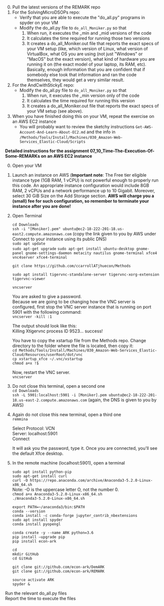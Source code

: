 

0. Pull the latest versions of the REMARK repo
0. For the SolvingMicroDSOPs repo:
    * Verify that you are able to execute the "do_all.py" programs in spyder on your VM
    * Modify the do_all.py file to `do_all_Moniker.py` so that
      1. When run, it executes the _min and _mid versions of the code 
      1. It calculates the time required for running those two versions
      1. It creates a do_all_Moniker.out file that reports the exact specs of your VM setup (like, which version of Linux, what version of VirtualBox, what OS you are using (not just "Windows" or "MacOS" but the exact version), what kind of hardware you are running it on (the exact model of your laptop, its RAM, etc).  Basically, enough information that you are confident that if somebody else took that information and ran the code themselves, they would get a very similar result.
0. For the AndCwithStickyE repo:
   * Modify the do_all.py file to `do_all_Moniker.py` so that
      1. When run, it executes the _min version only of the code 
      1. It calculates the time required for running this version
      1. It creates a do_all_Moniker.out file that reports the exact specs of your VM setup (see above). 
0. When you have finished doing this on your VM, repeat the exercise on an AWS EC2 instance
   * You will probably want to review the sketchy instructions `Get-AWS-Account-And-Learn-About-EC2.md` and the info in
   `/Methods/Tools/Install/Machines/030_Amazon-Web-Services_Elastic-Cloud/Scripts`


**Detailed instructions for the assignment 07_10_Time-The-Execution-Of-Some-REMARKs on an AWS EC2 instance**


0. Open your VM
0. Launch an instance on AWS (**Important note**: The Free tier eligible instance type (1GB RAM, 1 vCPU) is not powerful enough to properly run this code. An appropriate instance configuration would include 8GB RAM, 2 vCPUs and a network performance up to 10 Gigabit. Moreover, select 30 GiB Size on the Add Storage section. **AWS will charge you a (small) fee for such configuration, so remember to terminate your instance after you are done!** 
0. Open Terminal

   `cd Downloads`   
   `ssh -i "[Moniker].pem" ubuntu@ec2-18-222-201-18.us-east2.compute.amazonaws.com` (copy the link given to you by AWS under Connect to your instance using its public DNS)       
   `sudo apt update`    
   `sudo apt-get upgrade`
   `sudo apt-get install ubuntu-desktop gnome-panel gnome-settings-daemon metacity nautilus gnome-terminal xfce4 vnc4server xfce4-terminal`   
   
   `git clone https://github.com/ccarrollATjhuecon/Methods`   
   
   `sudo apt install tigervnc-standalone-server tigervnc-xorg-extension tigervnc-viewer`        
   
   `vncserver`

   You are asked to give a password.   
   Because we are going to be changing how the VNC server is configured, first stop the VNC server instance that is running on port       5901 with the following command:   
   `vncserver -kill :1`   

   The output should look like this:   
   Killing Xtigervnc process ID 9523... success!    
   
   You have to copy the xstartup file from the Methods repo. Change directory to the folder where the file is located, then copy it:  
      `cd Methods/Tools/Install/Machines/030_Amazon-Web-Services_Elastic-Cloud/Resources/userRoot/dot/vnc`   
      `cp xstartup_xfce ~/.vnc/xstartup`   
      `chmod a+x !$`      
    
   Now, restart the VNC server.   
   `vncserver`   
   
0. Do not close this terminal, open a second one   
   `cd Downloads`   
   `ssh -L 5901:localhost:5901 -i [Moniker].pem ubuntu@ec2-18-222-201-18.us-east-2.compute.amazonaws.com` (again, the DNS is given to you by AWS)       
   
0. Again do not close this new terminal, open a third one   
   `remmina`   
   
   Select Protocol: VCN   
   Server: localhost:5901   
   Connect   
   
   It will ask you the password, type it. Once you are connected, you'll see the default Xfce desktop.   
   
0. In the remote machine (localhost:5901), open a terminal   
   
   `sudo apt install python-pip`      
   `sudo apt-get install curl`      
   `curl -O https://repo.anaconda.com/archive/Anaconda3-5.2.0-Linux-x86_64.sh`      
   Note: -O is the uppercase letter O, not the number 0.   
   `chmod a+x Anaconda3-5.2.0-Linux-x86_64.sh`      
   `./Anaconda3-5.2.0-Linux-x86_64.sh`   
   
   `export PATH=~/anaconda3/bin:$PATH`   
   `conda --version`   
   `conda install -c conda-forge jupyter_contrib_nbextensions`   
   `sudo apt install spyder`   
   `conda install pyopengl`
   
   `conda create -y --name ARK python=3.6`    
   `pip install –upgrade pip`   
   `pip install econ-ark`   
    
   `cd`   
   `mkdir GitHub`   
   `cd GitHub`   
   
   `git clone git://github.com/econ-ark/DemARK`   
   `git clone git://github.com/econ-ark/REMARK`   
   
   `source activate ARK`   
   `spyder &`   
   
Run the relevant do_all.py files   
Report the time to execute the files  
